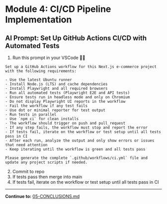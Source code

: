 # Module 4: CI/CD Pipeline Implementation

## AI Prompt: Set Up GitHub Actions CI/CD with Automated Tests

1. Run this prompt in your VSCode 🏋️‍♂️

```
Set up a GitHub Actions workflow for this Next.js e-commerce project with the following requirements:

- Use the latest Ubuntu runner
- Install Node.js (LTS) and cache dependencies
- Install Playwright and all required browsers
- Run all automated tests (Playwright E2E and API tests)
- Ensure tests run in headless mode and only on Chromium
- Do not display Playwright UI reports in the workflow
- Fail the workflow if any test fails
- Use dot or minimal reporter for test output
- Run tests in parallel
- Use `npm ci` for clean installs
- The workflow should trigger on push and pull_request
- If any step fails, the workflow must stop and report the error
- If tests fail, iterate on the workflow or test setup until all tests pass in CI
- After each run, analyze the output and only show errors or issues that need attention
- Keep iterating until the workflow is green and all tests pass

Please generate the complete `.github/workflows/ci.yml` file and update any project scripts if needed.
```

2. Commit to repo
3. If tests pass then merge into main
4. If tests fail, iterate on the workflow or test setup until all tests pass in CI

---

**Continue to:** [05-CONCLUSIONS.md](./05-CONCLUSIONS.md)
